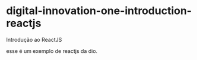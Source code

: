 # digital-innovation-one-introduction-reactjs
Introdução ao ReactJS

esse é um exemplo de reactjs da dio.
